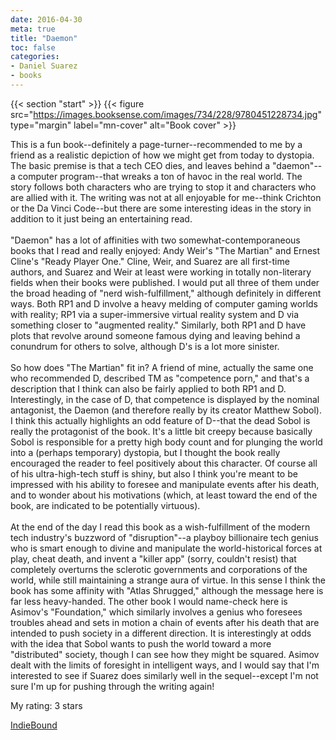 ```yaml
---
date: 2016-04-30
meta: true
title: "Daemon"
toc: false
categories:
- Daniel Suarez
- books
---
```


{{< section "start" >}}
{{< figure src="https://images.booksense.com/images/734/228/9780451228734.jpg" type="margin" label="mn-cover" alt="Book cover" >}}

This is a fun book--definitely a page-turner--recommended to me by a friend as a realistic depiction of how we might get from today to dystopia. The basic premise is that a tech CEO dies, and leaves behind a "daemon"--a computer program--that wreaks a ton of havoc in the real world. The story follows both characters who are trying to stop it and characters who are allied with it. The writing was not at all enjoyable for me--think Crichton or the Da Vinci Code--but there are some interesting ideas in the story in addition to it just being an entertaining read.<br /><br />"Daemon" has a lot of affinities with two somewhat-contemporaneous books that I read and really enjoyed: Andy Weir's "The Martian" and Ernest Cline's "Ready Player One." Cline, Weir, and Suarez are all first-time authors, and Suarez and Weir at least were working in totally non-literary fields when their books were published. I would put all three of them under the broad heading of "nerd wish-fulfillment," although definitely in different ways. Both RP1 and D involve a heavy melding of computer gaming worlds with reality; RP1 via a super-immersive virtual reality system and D via something closer to "augmented reality." Similarly, both RP1 and D have plots that revolve around someone famous dying and leaving behind a conundrum for others to solve, although D's is a lot more sinister.<br /><br />So how does "The Martian" fit in? A friend of mine, actually the same one who recommended D, described TM as "competence porn," and that's a description that I think can also be fairly applied to both RP1 and D. Interestingly, in the case of D, that competence is displayed by the nominal antagonist, the Daemon (and therefore really by its creator Matthew Sobol). I think this actually highlights an odd feature of D--that the dead Sobol is really the protagonist of the book. It's a little bit creepy because basically Sobol is responsible for a pretty high body count and for plunging the world into a (perhaps temporary) dystopia, but I thought the book really encouraged the reader to feel positively about this character. Of course all of his ultra-high-tech stuff is shiny, but also I think you're meant to be impressed with his ability to foresee and manipulate events after his death, and to wonder about his motivations (which, at least toward the end of the book, are indicated to be potentially virtuous).<br /><br />At the end of the day I read this book as a wish-fulfillment of the modern tech industry's buzzword of "disruption"--a playboy billionaire tech genius who is smart enough to divine and manipulate the world-historical forces at play, cheat death, and invent a "killer app" (sorry, couldn't resist) that completely overturns the sclerotic governments and corporations of the world, while still maintaining a strange aura of virtue. In this sense I think the book has some affinity with "Atlas Shrugged," although the message here is far less heavy-handed. The other book I would name-check here is Asimov's "Foundation," which similarly involves a genius who foresees troubles ahead and sets in motion a chain of events after his death that are intended to push society in a different direction. It is interestingly at odds with the idea that Sobol wants to push the world toward a more "distributed" society, though I can see how they might be squared. Asimov dealt with the limits of foresight in intelligent ways, and I would say that I'm interested to see if Suarez does similarly well in the sequel--except I'm not sure I'm up for pushing through the writing again! 

My rating: 3 stars  

[IndieBound](https://www.indiebound.org/book/9780451228734)
